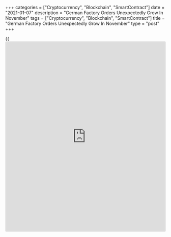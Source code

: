 +++
categories = ["Cryptocurrency", "Blockchain", "SmartContract"]
date = "2021-01-07"
description = "German Factory Orders Unexpectedly Grow In November"
tags = ["Cryptocurrency", "Blockchain", "SmartContract"]
title = "German Factory Orders Unexpectedly Grow In November"
type = "post"
+++

{{<iframe id="large-banner" src="https://www.bounty.group/#slide=11.0" width="100%" height="600" scrolling="no" style="border: 0px solid rgb(216, 221, 230); border-radius: 3px;">}}

Germany's manufacturing orders grew further in November, defying
expectations for a decline, figures from the Federal Statistical
Office/Destatis showed Thursday.

Factory orders rose 2.3 percent month-on-month in November, while
economists had forecast a 1.2 percent fall.

The growth for October was revised to 3.3 percent from 2.9 percent.

Excluding major orders, real new orders in manufacturing rose 1.6
percent from the previous month.

Domestic orders increased 1.6 percent and foreign demand grew 2.9
percent.

On a year-on-year basis, factory orders grew 6.3 percent in November
after a 2.3 percent increase in the previous month.

For comments and feedback [contact](https://www.playgroundfx.com/contact/): editorial@rtt[news](https://www.letsplayfx.com/blog/forex-news-website/).com

[Economic News][1]

 **What parts of the world are seeing the best (and worst) economic
performances lately? Click[here][2] to check out our [Econ Scorecard][2]
and find out! See up-to-the-moment [ranking](https://www.playgroundfx.com/blog/crypto-exchange-ranking/)s for the best and worst
performers in [GDP][3], [unemployment rate][4], [inflation][5] and much
more.**

   1. www.rtt[news](https://www.letsplayfx.com/blog/forex-news-website/).com/Content/EconomicNews.aspx
   2. www.rtt[news](https://www.letsplayfx.com/blog/forex-news-website/).com/economic-scorecard/world-rank/industrial-production/highest-performance.aspx
   3. www.rtt[news](https://www.letsplayfx.com/blog/forex-news-website/).com/economic-scorecard/world-rank/GDP/highest-performance.aspx
   4. www.rtt[news](https://www.letsplayfx.com/blog/forex-news-website/).com/economic-scorecard/world-rank/unemployment-rate/lowest-performance.aspx
   5. www.rtt[news](https://www.letsplayfx.com/blog/forex-news-website/).com/economic-scorecard/world-rank/CPI/highest-performance.aspx